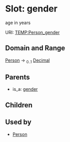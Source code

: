 
# Slot: gender


age in years

URI: [TEMP:Person_gender](http://example.org/TEMP/Person_gender)


## Domain and Range

[Person](Person.md) &#8594;  <sub>0..1</sub> [Decimal](types/Decimal.md)

## Parents

 *  is_a: [gender](gender.md)

## Children


## Used by

 * [Person](Person.md)
